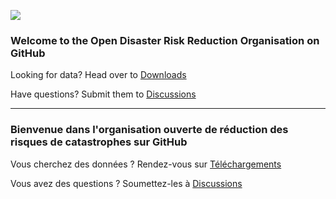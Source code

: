 ![](https://komarev.com/ghpvc/?username=opendrr&color=red&label=Views)

### Welcome to the Open Disaster Risk Reduction Organisation on GitHub

Looking for data? Head over to [Downloads](https://opendrr.github.io/downloads/en/)

Have questions? Submit them to [Discussions](https://github.com/OpenDRR/opendrr/discussions)

---

### Bienvenue dans l'organisation ouverte de réduction des risques de catastrophes sur GitHub

Vous cherchez des données ? Rendez-vous sur [Téléchargements](https://opendrr.github.io/downloads/fr/)

Vous avez des questions ? Soumettez-les à [Discussions](https://github.com/OpenDRR/opendrr/discussions)

<!--

**Here are some ideas to get you started:**

🙋‍♀️ A short introduction - what is your organization all about?
🌈 Contribution guidelines - how can the community get involved?
👩‍💻 Useful resources - where can the community find your docs? Is there anything else the community should know?
🍿 Fun facts - what does your team eat for breakfast?
🧙 Remember, you can do mighty things with the power of [Markdown](https://docs.github.com/github/writing-on-github/getting-started-with-writing-and-formatting-on-github/basic-writing-and-formatting-syntax)
-->
